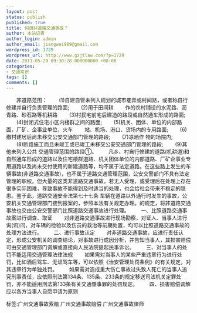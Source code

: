 ```yaml
---
layout: post
status: publish
published: true
title: 何谓非道路交通事故？
author: 本站记者
author_login: admin
author_email: jiangwei909@gmail.com
wordpress_id: 1729
wordpress_url: http://www.gzjtlaw.com/?p=1729
date: 2011-05-29 09:30:28.000000000 +08:00
categories:
- 交通常识
tags: []
comments: []
---
```

　　非道路范围：　　(1)自建自管未列入规划的城市巷弄或村间路，或者称自行修建并自行负责管理的路面;　　(2)用于田间耕　　作的农村铺设的水泥路、沥青路、砂石路等机耕路　　(3)村民宅前宅后建造的路段或自然通车形成的路面;　　(4)封闭式住宅小区内楼群之间的路面;　　(5)机关、团体、单位的内部路面，厂矿、企事业单位，火车　　站、机场、港口、货场内的专用路面;　　(6)撤村建居后尚未移交公安交通部门管理的路段;　　(7)凉晒作 物的场院内;　　(8)断路施工而且未竣工或已竣工未移交公安交通部门管理的路段;　　(9)其他未列入公共 交通管理范围的路段①。　　凡乡、村自行修建的道路(机耕道)和自然通车形成的道路以及住宅楼群道路、机关团体单位的内部道路、厂矿企事业专用道路以及尚未交付使用的新建道路等，均不属于法定道路。在这些路上发生的车辆事故(非道路交通事故)，也不属于道路交通管理范围，公安交警部门不具有法定管理的职权。但大量的这类非道路交通事故，若无人受理，或受理后在处理上存在很多实际困难，导致事故不能得到及时适当的处理，也会给社会带来不稳定的隐患。鉴于此，道路交通安全法第七十七条 车辆在道路以外通行时发生的事故，公安机关交通管理部门接到报案的，参照本法有关规定办理。的规定，将非道路交通事故也交由公安交警部门比照道路交通事故进行处理。　　一、比照道路交通事故案进行调查、取证　　对非道路交通事故进行现场勘察，对证人、当事人进行询(讯)问，对车辆的检验以及伤员的救治等前期处置，均可以比照道路交通事故的处理方法进行。　　二、进行事故认定　　对非道路交通事故，应进行责任认定，形成公安机关的调查结论，对事故进行成因分析，并告知当事人，其损害赔偿可由交通管理部门调解或直接向人民法院提起民事诉讼。　　三、对当事人的处罚不能适用交通管理法律法规　　如果需对当事人的某些严重违章行为进行处罚，比如酒后驾车、无证驾车等，可以依照《治安管理处罚条例》的有关规定，对其违章行为单独处罚。　　如果需对造成重大伤亡事故过失致人死亡的当事人追究刑事责任，应依照刑法第134条、135条、233条的规定移送司法机关定罪处罚，亦不能适用刑法第133条有关交通肇事罪的处罚规定。　　四、损害赔偿调解应以各方当事人自愿申请为原则标签:广州交通事故索赔 广州交通事故赔偿 广州交通事故律师
